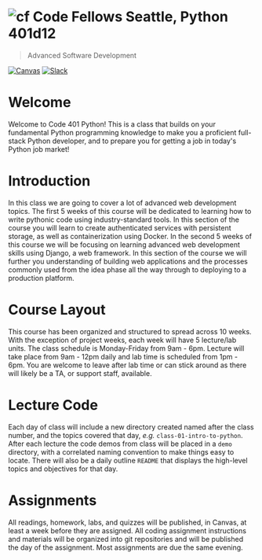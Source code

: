 ![cf](http://i.imgur.com/7v5ASc8.png) Code Fellows Seattle, Python 401d12
=====================================
> Advanced Software Development

[![Canvas](https://img.shields.io/badge/canvas-401d12-blue.svg)](https://canvas.instructure.com/courses/1537222)
[![Slack](https://img.shields.io/badge/slack-401d12-orange.svg)](https://codefellows.slack.com/messages/GG1JPVC49)


# Welcome

Welcome to Code 401 Python! This is a class that builds on your fundamental Python programming knowledge to make you a proficient full-stack Python developer, and to prepare you for getting a job in today's Python job market!

# Introduction
In this class we are going to cover a lot of advanced web development topics. The first 5 weeks of this course will be dedicated to learning how to write pythonic code using industry-standard tools. In this section of the course you will learn to create authenticated services with persistent storage, as well as containerization using Docker. In the second 5 weeks of this course we will be focusing on learning advanced web development skills using Django, a web framework. In this section of the course we will further you understanding of building web applications and the processes commonly used from the idea phase all the way through to deploying to a production platform.

# Course Layout
This course has been organized and structured to spread across 10 weeks. With the exception of project weeks, each week will have 5 lecture/lab units. The class schedule is Monday-Friday from 9am - 6pm. Lecture will take place from 9am - 12pm daily and lab time is scheduled from 1pm - 6pm.  You are welcome to leave after lab time or can stick around as there will likely be a TA, or support staff, available.

# Lecture Code
Each day of class will include a new directory created named after the class number, and the topics covered that day, _e.g._ `class-01-intro-to-python`.  After each lecture the code demos from class will be placed in a `demo` directory, with a correlated naming convention to make things easy to locate.  There will also be a daily outline `README` that displays the high-level topics and objectives for that day.

# Assignments
All readings, homework, labs, and quizzes will be published, in Canvas, at least a week before they are assigned. All coding assignment instructions and materials will be organized into git repositories and will be published the day of the assignment.  Most assignments are due the same evening.
